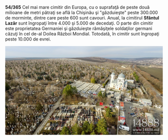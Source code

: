 **54/365** Cel mai mare cimitir din Europa, cu o suprafaţă de peste două milioane de metri pătraţi se află la Chişinău şi "găzduieşte" peste 300.000 de morminte, dintre care peste 600 sunt cavouri. Anual, la cimitirul **Sfântul Lazăr** sunt îngropaţi între 4.000 şi 5.000 de decedaţi. O parte din cimitir este proprietatea Germaniei şi găzduieşte rămăşiţele soldaţilor germani căzuţi în cel de-al Doilea Război Mondial. Totodată, în cimitir sunt îngropaţi peste 10.000 de evrei.

![Sfântul Lazăr](image-1.jpg)
